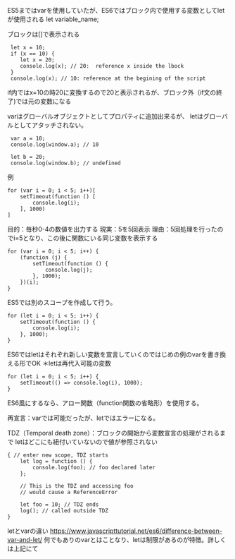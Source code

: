 ES5まではvarを使用していたが、ES6ではブロック内で使用する変数としてletが使用される
 let variable_name;

ブロックは[]で表示される
```
 let x = 10;
 if (x == 10) {
    let x = 20;
    console.log(x); // 20:  reference x inside the lbock
 }
 console.log(x); // 10: reference at the begining of the script
```
if内ではx=10の時20に変換するので20と表示されるが、ブロック外（if文の終了)では元の変数になる

varはグローバルオブジェクトとしてプロパティに追加出来るが、
letはグローバルとしてアタッチされない。
```
 var a = 10;
 console.log(window.a); // 10

 let b = 20;
 console.log(window.b); // undefined
```
例
```
for (var i = 0; i < 5; i++)[
    setTimeout(function () [
        console.log(i);
    ], 1000)
]
```
目的：毎秒0-4の数値を出力する
現実：5を5回表示
理由：5回処理を行ったのでi=5となり、この後に関数にいる同じ変数を表示する

```
for (var i = 0; i < 5; i++) {
    (function (j) {
        setTimeout(function () {
            console.log(j);
        }, 1000);
    })(i);
}
```
ES5では別のスコープを作成して行う。

```
for (let i = 0; i < 5; i++) {
    setTimeout(function () {
        console.log(i);
    }, 1000);
}
```
ES6ではletはそれぞれ新しい変数を宣言していくのではじめの例のvarを書き換える形でOK
＊letは再代入可能の変数
```
for (let i = 0; i < 5; i++) {
    setTimeout(() => console.log(i), 1000);
}
```
ES6風にするなら、アロー関数（function関数の省略形）を使用する。


再宣言：varでは可能だったが、letではエラーになる。

TDZ（Temporal death zone）：ブロックの開始から変数宣言の処理がされるまで
letはどこにも紐付いていないので値が参照されない
```
{ // enter new scope, TDZ starts
    let log = function () {
        console.log(foo); // foo declared later
    };

    // This is the TDZ and accessing foo 
    // would cause a ReferenceError

    let foo = 10; // TDZ ends
    log(); // called outside TDZ
}
```

letとvarの違い
https://www.javascripttutorial.net/es6/difference-between-var-and-let/
何でもありのvarとはことなり、letは制限があるのが特徴。詳しくは上記にて  
